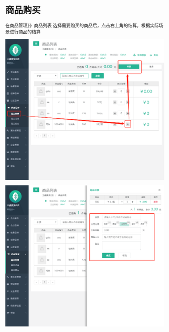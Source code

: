 # 商品购买

 在商品管理》》商品列表  选择需要购买的商品后，点击右上角的结算，根据实际场景进行商品的结算

![](../.gitbook/assets/1%20%2840%29.png)

![](../.gitbook/assets/2%20%2816%29.png)

